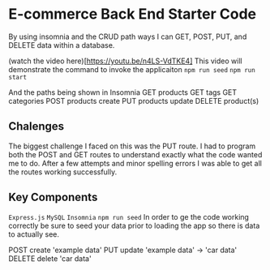 # E-commerce Back End Starter Code
By using insomnia and the CRUD path ways I can GET, POST, PUT, and DELETE data within a database.

(watch the video here)[https://youtu.be/n4LS-VdTKE4]
This video will demonstrate the command to invoke the applicaiton
`npm run seed`
`npm run start`

And the paths being shown in Insomnia
GET products
GET tags
GET categories
POST products create
PUT products update
DELETE product(s)


## Chalenges
The biggest challenge I faced on this was the PUT route. I had to program both the POST and GET routes to understand exactly what the code wanted me to do. After a few attempts and minor spelling errors I was able to get all the routes working successfully. 

## Key Components
`Express.js`
`MySQL`
`Insomnia`
`npm run seed`
In order to ge the code working correctly be sure to seed your data prior to loading the app so there is data to actually see.



POST create 'example data'
PUT update 'example data' -> 'car data'
DELETE delete 'car data'
